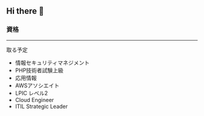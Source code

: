## Hi there 👋

<!--
**yykk0/yykk0** is a ✨ _special_ ✨ repository because its `README.md` (this file) appears on your GitHub profile.

Here are some ideas to get you started:

- 🔭 I’m currently working on ...
- 🌱 I’m currently learning ...
- 👯 I’m looking to collaborate on ...
- 🤔 I’m looking for help with ...
- 💬 Ask me about ...
- 📫 How to reach me: ...
- 😄 Pronouns: ...
- ⚡ Fun fact: ...
-->

### 資格

---
取る予定
- 情報セキュリティマネジメント
- PHP技術者試験上級
- 応用情報
- AWSアソシエイト
- LPIC レベル2
- Cloud Engineer
- ITIL Strategic Leader
